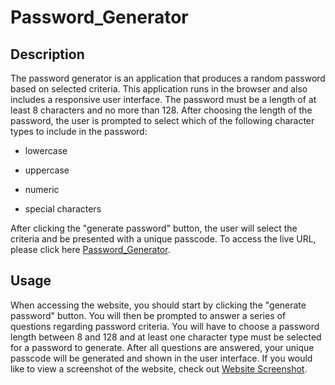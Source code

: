 # Password_Generator

## Description

The password generator is an application that produces a random password based on selected criteria. This application runs in the browser and also includes a responsive user interface. The password must be a length of at least 8 characters and no more than 128. After choosing the length of the password, the user is prompted to select which of the following character types to include in the password:

* lowercase

* uppercase

* numeric 

* special characters

After clicking the "generate password" button, the user will select the criteria and be presented with a unique passcode. To access the live URL, please click here [Password_Generator](https://alexhstrickland.github.io/Password_Generator/).

## Usage

When accessing the website, you should start by clicking the "generate password" button. You will then be prompted to answer a series of questions regarding password criteria. You will have to choose a password length between 8 and 128 and at least one character type must be selected for a password to generate. After all questions are answered, your unique passcode will be generated and shown in the user interface. If you would like to view a screenshot of the website, check out [Website Screenshot](assets/images/website_screenshot.jpg).